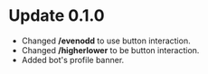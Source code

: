 # Update 0.1.0

- Changed **/evenodd** to use button interaction.
- Changed **/higherlower** to be button interaction.
- Added bot's profile banner.
